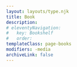```yaml
---
layout: layouts/type.njk
title: Book
description:
# eleventyNavigation:
#   key: Bookshelf
#   order: 
templateClass: page-books
modifiers: -media
archiveLink: false
---
```

